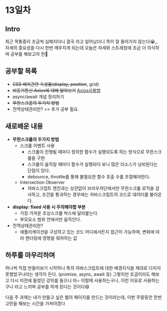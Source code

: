 # 13일차

## Intro

최근 목통증이 조금씩 심해지더니 결국 자고 일어났더니 목이 잘 돌아가지 않는다😭,, 자세의 중요성을 다시 한번 깨우치게 되는데 오늘은 자세와 스트레칭에 조금 더 의식하며 공부를 해보고자 한🤗

## 공부할 목록

- ~~CSS 배치관련 속성들(display, position~~, grid)
- ~~비동기통신 Axios에 대해 알아보기~~ [Axios사용법](https://velog.io/@0seo8/JS-%EB%8D%B0%EC%9D%B4%ED%84%B0-%EA%B0%80%EC%A0%B8%EC%98%A4%EA%B8%B0-%EC%8B%A4%EC%8A%B5axios%EC%9D%B4%EC%9A%A9)
- async/await 개념 정리하기
- ~~무한스크롤의 두가지 방법~~
- 전역상태관리란? => 추가 공부 필요.

## 새로배운 내용

- **무한스크롤의 두가지 방법**
  -  스크롤 이벤트 사용
     - 스크롤이 진행될 때마다 정의한 함수가 실행되도록 하는 방식으로 무한스크롤을 구현
     - 스크롤이 움직일 때마다 함수가 실행되다 보니 많은 리소스가 낭비된다는 단점이 있다.
     - debounce, throttle를 통해 불필요한 함수 호출 수를 조절해야한다.
  - Intersection Observer
    - 자바스크립트 엔진과는 상관없이 브라우저단에서만 무한스크롤 로직을 검사하고, 조건을 통과하는 경우에는 자바스크립트의 코드로 데이터를 불러온다.
- **display: fixed 사용 시 주의해야할 부분**
  - 가장 가까운 조상스크롤 박스에 달라붙는다.
  - 부모요소 범위 안에서만 움직인다.
- 전역상태관리란?
  - 애플리케이션을 구성하고 있는 코드 어디에서든지 접근이 가능하며, 변화에 따라 렌더링에 영향을 줘야하는 값
  
## 하루를 마무리하며

하나씩 직접 만들어보기 시작하니 특히 자바스크립트에 대한 배경지식을 제대로 다지지 못했었구나라는 생각이 든다. (promise, async, await 등) 그렇지만 조금이라도 해보고 다시 이전에 들었던 강의를 들으니 아~ 이럴때 사용하는구나, 이런 이유로 사용하는구나 라고 느끼며 공부를 하게 된다는 것이다😄

다음 주 과제는 내가 만들고 싶은 웹의 페이지를 만드는 것이라는데, 이번 주말동안 한번 고민을 해보는 시간을 가져야겠다


